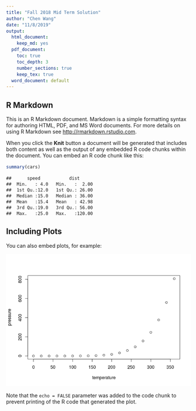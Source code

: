 ```yaml
---
title: "Fall 2018 Mid Term Solution"
author: "Chen Wang"
date: "11/8/2019"
output:
  html_document:
    keep_md: yes
  pdf_document:
    toc: true
    toc_depth: 3
    number_sections: true
    keep_tex: true
  word_document: default
---
```




## R Markdown

This is an R Markdown document. Markdown is a simple formatting syntax for authoring HTML, PDF, and MS Word documents. For more details on using R Markdown see <http://rmarkdown.rstudio.com>.

When you click the **Knit** button a document will be generated that includes both content as well as the output of any embedded R code chunks within the document. You can embed an R code chunk like this:


```r
summary(cars)
```

```
##      speed           dist       
##  Min.   : 4.0   Min.   :  2.00  
##  1st Qu.:12.0   1st Qu.: 26.00  
##  Median :15.0   Median : 36.00  
##  Mean   :15.4   Mean   : 42.98  
##  3rd Qu.:19.0   3rd Qu.: 56.00  
##  Max.   :25.0   Max.   :120.00
```

## Including Plots

You can also embed plots, for example:

![](Fall2018MidSolution_files/figure-html/pressure-1.png)<!-- -->

Note that the `echo = FALSE` parameter was added to the code chunk to prevent printing of the R code that generated the plot.
